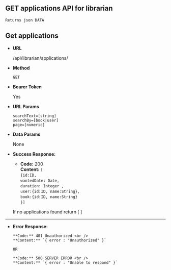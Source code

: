 **GET applications API for librarian**
----

    Returns json DATA

## Get applications

* **URL**

  /api/librarian/applications/

* **Method**

  `GET`

* **Bearer Token**

  Yes

* **URL Params**

  `searchText=[string]` <br/>
  `searchBy=[book|user]` <br/>
  `page=[numeric]` <br/>

* **Data Params**

  None


* **Success Response:**

    * **Code:** 200 <br/>
      **Content:**
      `[` </br>
      `{id:ID,`<br/>
      `wantedDate: Date,` <br/>
      `duration: Integer ,` <br/> 
      `user:{id:ID, name:String},` <br/>
      `book:{id:ID, name:String}` <br/>
       `}]` <br/>
      
  If no applications found return [ ]

----

* **Error Response:**

      **Code:** 401 Unauthorized <br />
      **Content:** `{ error : "Unauthorized" }`

      OR

      **Code:** 500 SERVER ERROR <br />
      **Content:** `{ error : "Unable to respond" }`

